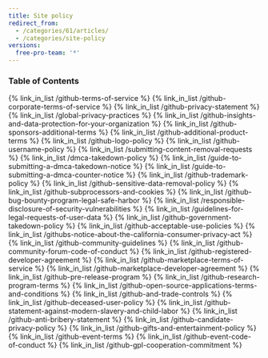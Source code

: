 ```yaml
---
title: Site policy
redirect_from:
  - /categories/61/articles/
  - /categories/site-policy
versions:
  free-pro-team: '*'
---
```



### Table of Contents

{% link_in_list /github-terms-of-service %}
{% link_in_list /github-corporate-terms-of-service %}
{% link_in_list /github-privacy-statement %}
{% link_in_list /global-privacy-practices %}
{% link_in_list /github-insights-and-data-protection-for-your-organization %}
{% link_in_list /github-sponsors-additional-terms %}
{% link_in_list /github-additional-product-terms %}
{% link_in_list /github-logo-policy %}
{% link_in_list /github-username-policy %}
{% link_in_list /submitting-content-removal-requests %}
{% link_in_list /dmca-takedown-policy %}
{% link_in_list /guide-to-submitting-a-dmca-takedown-notice %}
{% link_in_list /guide-to-submitting-a-dmca-counter-notice %}
{% link_in_list /github-trademark-policy %}
{% link_in_list /github-sensitive-data-removal-policy %}
{% link_in_list /github-subprocessors-and-cookies %}
{% link_in_list /github-bug-bounty-program-legal-safe-harbor %}
{% link_in_list /responsible-disclosure-of-security-vulnerabilities %}
{% link_in_list /guidelines-for-legal-requests-of-user-data %}
{% link_in_list /github-government-takedown-policy %}
{% link_in_list /github-acceptable-use-policies %}
{% link_in_list /githubs-notice-about-the-california-consumer-privacy-act %}
{% link_in_list /github-community-guidelines %}
{% link_in_list /github-community-forum-code-of-conduct %}
{% link_in_list /github-registered-developer-agreement %}
{% link_in_list /github-marketplace-terms-of-service %}
{% link_in_list /github-marketplace-developer-agreement %}
{% link_in_list /github-pre-release-program %}
{% link_in_list /github-research-program-terms %}
{% link_in_list /github-open-source-applications-terms-and-conditions %}
{% link_in_list /github-and-trade-controls %}
{% link_in_list /github-deceased-user-policy %}
{% link_in_list /github-statement-against-modern-slavery-and-child-labor %}
{% link_in_list /github-anti-bribery-statement %}
{% link_in_list /github-candidate-privacy-policy %}
{% link_in_list /github-gifts-and-entertainment-policy %}
{% link_in_list /github-event-terms %}
{% link_in_list /github-event-code-of-conduct %}
{% link_in_list /github-gpl-cooperation-commitment %}
